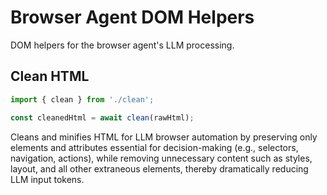 # Browser Agent DOM Helpers

DOM helpers for the browser agent's LLM processing.

## Clean HTML

```typescript
import { clean } from './clean';

const cleanedHtml = await clean(rawHtml);
```

Cleans and minifies HTML for LLM browser automation by preserving only elements and attributes essential for decision-making (e.g., selectors, navigation, actions), while removing unnecessary content such as styles, layout, and all other extraneous elements, thereby dramatically reducing LLM input tokens.
